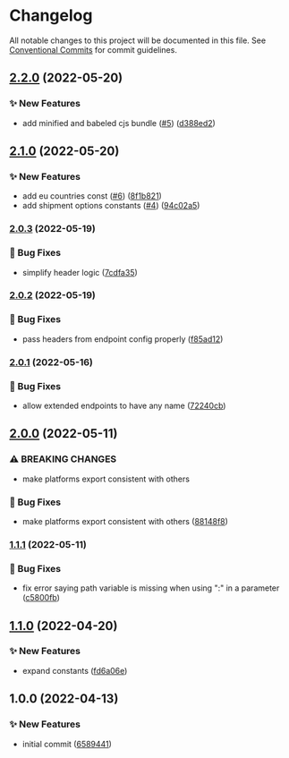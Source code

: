 # Changelog

All notable changes to this project will be documented in this file. See
[Conventional Commits](https://conventionalcommits.org) for commit guidelines.

## [2.2.0](https://github.com/myparcelnl/js-sdk/compare/v2.1.0...v2.2.0) (2022-05-20)


### :sparkles: New Features

* add minified and babeled cjs bundle ([#5](https://github.com/myparcelnl/js-sdk/issues/5)) ([d388ed2](https://github.com/myparcelnl/js-sdk/commit/d388ed225702df17c2c77bf029e27b4d12f503a9))

## [2.1.0](https://github.com/myparcelnl/js-sdk/compare/v2.0.3...v2.1.0) (2022-05-20)


### :sparkles: New Features

* add eu countries const ([#6](https://github.com/myparcelnl/js-sdk/issues/6)) ([8f1b821](https://github.com/myparcelnl/js-sdk/commit/8f1b821cab9c9c2d291776786799b6b4acf5f689))
* add shipment options constants ([#4](https://github.com/myparcelnl/js-sdk/issues/4)) ([94c02a5](https://github.com/myparcelnl/js-sdk/commit/94c02a57ce85f2c75221632ae502f7399516f93e))

### [2.0.3](https://github.com/myparcelnl/js-sdk/compare/v2.0.2...v2.0.3) (2022-05-19)


### :bug: Bug Fixes

* simplify header logic ([7cdfa35](https://github.com/myparcelnl/js-sdk/commit/7cdfa355f4a0b38c0b2cec0cdbee7b78330a505b))

### [2.0.2](https://github.com/myparcelnl/js-sdk/compare/v2.0.1...v2.0.2) (2022-05-19)


### :bug: Bug Fixes

* pass headers from endpoint config properly ([f85ad12](https://github.com/myparcelnl/js-sdk/commit/f85ad12906055a024825c870f3580b29c91f193b))

### [2.0.1](https://github.com/myparcelnl/js-sdk/compare/v2.0.0...v2.0.1) (2022-05-16)


### :bug: Bug Fixes

* allow extended endpoints to have any name ([72240cb](https://github.com/myparcelnl/js-sdk/commit/72240cb1b8047ca26871f9a1a7470dbfdb5e8b4b))

## [2.0.0](https://github.com/myparcelnl/js-sdk/compare/v1.1.1...v2.0.0) (2022-05-11)


### ⚠ BREAKING CHANGES

* make platforms export consistent with others

### :bug: Bug Fixes

* make platforms export consistent with others ([88148f8](https://github.com/myparcelnl/js-sdk/commit/88148f8e627fe2470e5efd7898c69dcbaa7163cd))

### [1.1.1](https://github.com/myparcelnl/js-sdk/compare/v1.1.0...v1.1.1) (2022-05-11)


### :bug: Bug Fixes

* fix error saying path variable is missing when using ":" in a parameter ([c5800fb](https://github.com/myparcelnl/js-sdk/commit/c5800fb47649547e0bea2269c39dc71fa8794d42))

## [1.1.0](https://github.com/myparcelnl/js-sdk/compare/v1.0.0...v1.1.0) (2022-04-20)


### :sparkles: New Features

* expand constants ([fd6a06e](https://github.com/myparcelnl/js-sdk/commit/fd6a06e17c8bb94bc82a52b9259de503fe82200e))

## 1.0.0 (2022-04-13)


### :sparkles: New Features

* initial commit ([6589441](https://github.com/myparcelnl/js-sdk/commit/65894417fc2cf8646263ab136fb9a24d8d126a4e))
